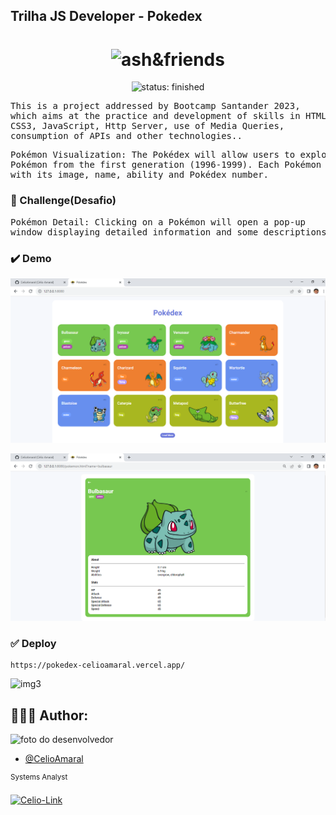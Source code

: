 ## Trilha JS Developer - Pokedex

<div id="topo"></div>
<h1 align="center">
    <img src="https://www.esimagenes.com/pimagen/amigos-ash-pokemon.png" width="20%" alt="ash&friends">
</h1>

<div align="center">
    <img src="https://img.shields.io/static/v1?label=🚧 status&message=finished&color=FDD23F&style=plastic&logo=" alt="status: finished"/>
</div>

<pre>
This is a project addressed by Bootcamp Santander 2023,
which aims at the practice and development of skills in HTML5,
CSS3, JavaScript, Http Server, use of Media Queries,
consumption of APIs and other technologies..
</pre>

<pre>
Pokémon Visualization: The Pokédex will allow users to explore the list of 
Pokémon from the first generation (1996-1999). Each Pokémon will be presented 
with its image, name, ability and Pokédex number.
</pre>

### :dart: Challenge(Desafio)

<pre>
Pokémon Detail: Clicking on a Pokémon will open a pop-up 
window displaying detailed information and some descriptions.
</pre>

### :heavy_check_mark: Demo

![img1](https://github.com/CelioAmaral/js-developer-pokedex/blob/main/assets/img/demo1.png)

![img2](https://github.com/CelioAmaral/js-developer-pokedex/blob/main/assets/img/demo2.png)

### :white_check_mark: Deploy

```shell
https://pokedex-celioamaral.vercel.app/
```

![img3](https://github.com/CelioAmaral/pokedex/blob/main/assets/img/certificate.png)

## 👨🏽‍💻 Author:

<img src="https://avatars.githubusercontent.com/u/85323953?v=4" width="100px;" alt="foto do desenvolvedor"/>

- [@CelioAmaral](https://github.com/CelioAmaral)

<sup>Systems Analyst</sup>
</br>
<div>
  <a href="https://www.linkedin.com/in/celioamaral20" target="_blank"><img align="center" alt="Celio-Link" height="30" width="90" src="https://img.shields.io/badge/-LinkedIn-%230077B5?style=flat&logo=linkedin&logoColor=white" target="_blank"></a> 
</div>

